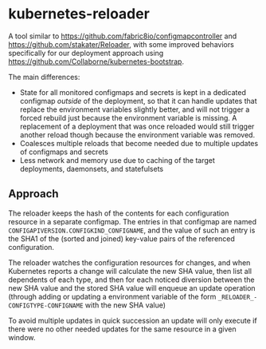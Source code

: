 # kubernetes-reloader

A tool similar to <https://github.com/fabric8io/configmapcontroller> and <https://github.com/stakater/Reloader>, with some improved behaviors specifically for our deployment approach using <https://github.com/Collaborne/kubernetes-bootstrap>.

The main differences:

* State for all monitored configmaps and secrets is kept in a dedicated configmap _outside_ of the deployment, so that it can handle updates that replace the environment variables slightly better, and will not trigger a forced rebuild just because the environment variable is missing. A replacement of a deployment that was once reloaded would still trigger another reload though because the environment variable was removed.
* Coalesces multiple reloads that become needed due to multiple updates of configmaps and secrets
* Less network and memory use due to caching of the target deployments, daemonsets, and statefulsets

## Approach

The reloader keeps the hash of the contents for each configuration resource in a separate configmap. The entries in that configmap are named `CONFIGAPIVERSION.CONFIGKIND_CONFIGNAME`, and the value of such an entry is the SHA1 of the (sorted and joined) key-value pairs of the referenced configuration.

The reloader watches the configuration resources for changes, and when Kubernetes reports a change will calculate the new SHA value, then list all dependents of each type, and then for each noticed diversion between the new SHA value and the stored SHA value will enqueue an update operation (through adding or updating a environment variable of the form `_RELOADER_-CONFIGTYPE-CONFIGNAME` with the new SHA value)

To avoid multiple updates in quick succession an update will only execute if there were no other needed updates for the same resource in a given window.
